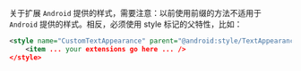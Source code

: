 关于扩展 `Android` 提供的样式，需要注意：以前使用前缀的方法不适用于 `Android` 提供的样式。相反，必须使用 style 标记的父特性，比如：

```xml
<style name="CustomTextAppearance" parent="@android:style/TextAppearance">
	<item ... your extensions go here ... />
</style>
```

